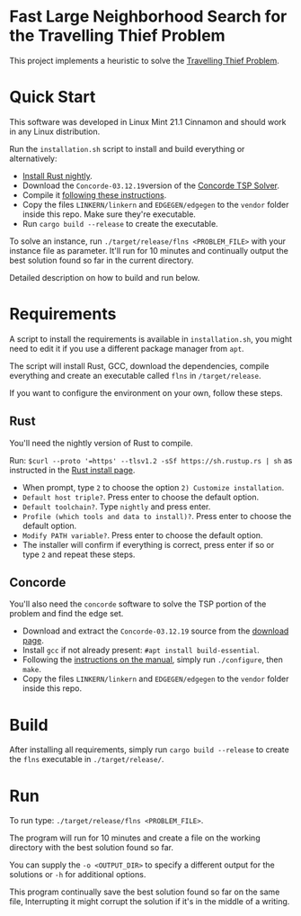 # Fast Large Neighborhood Search for the Travelling Thief Problem

This project implements a heuristic to solve the [Travelling Thief Problem](https://ieeexplore.ieee.org/abstract/document/6557681).

# Quick Start

This software was developed in Linux Mint 21.1 Cinnamon and should work in any Linux distribution.

Run the `installation.sh` script to install and build everything or alternatively:

- [Install Rust nightly](https://www.rust-lang.org/tools/install).
- Download the `Concorde-03.12.19`version of the [Concorde TSP Solver](https://www.math.uwaterloo.ca/tsp/concorde/downloads/downloads.htm).
- Compile it [following these instructions](https://www.math.uwaterloo.ca/tsp/concorde/DOC/README.html).
- Copy the files `LINKERN/linkern` and `EDGEGEN/edgegen` to the `vendor` folder inside this repo. Make sure they're executable.
- Run `cargo build --release` to create the executable.

To solve an instance, run `./target/release/flns <PROBLEM_FILE>` with your instance file as parameter. It'll run for 10 minutes and continually output the best solution found so far in the current directory. 

Detailed description on how to build and run below.

# Requirements

A script to install the requirements is available in `installation.sh`, you might need to edit it if you use a different package manager from `apt`.

The script will install Rust, GCC, download the dependencies, compile everything and create an executable called `flns` in `/target/release`.

If you want to configure the environment on your own, follow these steps.

## Rust

You'll need the nightly version of Rust to compile.

Run: `$curl --proto '=https' --tlsv1.2 -sSf https://sh.rustup.rs | sh` as instructed in the [Rust install page](https://www.rust-lang.org/tools/install).
 
- When prompt, type `2` to choose the option `2) Customize installation`.
- `Default host triple?`. Press enter to choose the default option.
- `Default toolchain?`. Type `nightly` and press enter.
- `Profile (which tools and data to install)?`. Press enter to choose the default option.
- `Modify PATH variable?`. Press enter to choose the default option.
- The installer will confirm if everything is correct, press enter if so or type `2` and repeat these steps.

## Concorde

You'll also need the `concorde` software to solve the TSP portion of the problem and find the edge set.

- Download and extract the `Concorde-03.12.19` source from the [download page](https://www.math.uwaterloo.ca/tsp/concorde/downloads/downloads.htm).
- Install `gcc` if not already present: `#apt install build-essential`.
- Following the [instructions on the manual](https://www.math.uwaterloo.ca/tsp/concorde/DOC/README.html), simply run `./configure`, then `make`.
- Copy the files `LINKERN/linkern` and `EDGEGEN/edgegen` to the `vendor` folder inside this repo.

# Build

After installing all requirements, simply run `cargo build --release` to create the `flns` executable in `./target/release/`.

# Run

To run type: `./target/release/flns <PROBLEM_FILE>`.

The program will run for 10 minutes and create a file on the working directory with the best solution found so far.

You can supply the `-o <OUTPUT_DIR>` to specify a different output for the solutions or `-h` for additional options.

This program continually save the best solution found so far on the same file, Interrupting it might corrupt the solution if it's in the middle of a writing.